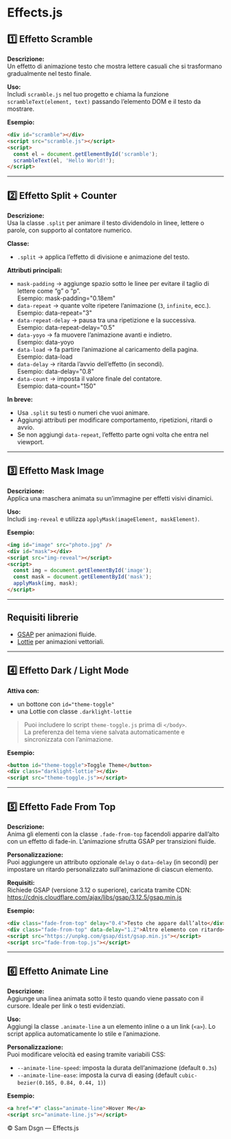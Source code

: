 # Effects.js

## 1️⃣ Effetto Scramble  
**Descrizione:**  
Un effetto di animazione testo che mostra lettere casuali che si trasformano gradualmente nel testo finale.

**Uso:**  
Includi `scramble.js` nel tuo progetto e chiama la funzione `scrambleText(element, text)` passando l’elemento DOM e il testo da mostrare.

**Esempio:**  
```html
<div id="scramble"></div>
<script src="scramble.js"></script>
<script>
  const el = document.getElementById('scramble');
  scrambleText(el, 'Hello World!');
</script>
```

---

## 2️⃣ Effetto Split + Counter  
**Descrizione:**  
Usa la classe `.split` per animare il testo dividendolo in linee, lettere o parole, con supporto al contatore numerico.

**Classe:**  
- `.split` → applica l’effetto di divisione e animazione del testo.  

**Attributi principali:**  
- `mask-padding` → aggiunge spazio sotto le linee per evitare il taglio di lettere come “g” o “p”.  
  Esempio: mask-padding="0.18em"  
- `data-repeat` → quante volte ripetere l’animazione (`3`, `infinite`, ecc.).  
  Esempio: data-repeat="3"  
- `data-repeat-delay` → pausa tra una ripetizione e la successiva.  
  Esempio: data-repeat-delay="0.5"  
- `data-yoyo` → fa muovere l’animazione avanti e indietro.  
  Esempio: data-yoyo  
- `data-load` → fa partire l’animazione al caricamento della pagina.  
  Esempio: data-load  
- `data-delay` → ritarda l’avvio dell’effetto (in secondi).  
  Esempio: data-delay="0.8"  
- `data-count` → imposta il valore finale del contatore.  
  Esempio: data-count="150"  

**In breve:**  
- Usa `.split` su testi o numeri che vuoi animare.  
- Aggiungi attributi per modificare comportamento, ripetizioni, ritardi o avvio.  
- Se non aggiungi `data-repeat`, l’effetto parte ogni volta che entra nel viewport.

---

## 3️⃣ Effetto Mask Image  
**Descrizione:**  
Applica una maschera animata su un’immagine per effetti visivi dinamici.

**Uso:**  
Includi `img-reveal` e utilizza `applyMask(imageElement, maskElement)`.

**Esempio:**  
```html
<img id="image" src="photo.jpg" />
<div id="mask"></div>
<script src="img-reveal"></script>
<script>
  const img = document.getElementById('image');
  const mask = document.getElementById('mask');
  applyMask(img, mask);
</script>
```

---

## Requisiti librerie  
- [GSAP](https://greensock.com/gsap/) per animazioni fluide.  
- [Lottie](https://airbnb.io/lottie/#/) per animazioni vettoriali.  

---

## 4️⃣ Effetto Dark / Light Mode
**Attiva con:**
- un bottone con `id="theme-toggle"`
- una Lottie con classe `.darklight-lottie`

> Puoi includere lo script `theme-toggle.js` prima di `</body>`.  
> La preferenza del tema viene salvata automaticamente e sincronizzata con l’animazione.

**Esempio:**
```html
<button id="theme-toggle">Toggle Theme</button>
<div class="darklight-lottie"></div>
<script src="theme-toggle.js"></script>
```

---------------------------------------------------------------------------


## 5️⃣ Effetto Fade From Top
**Descrizione:**  
Anima gli elementi con la classe `.fade-from-top` facendoli apparire dall’alto con un effetto di fade-in. L’animazione sfrutta GSAP per transizioni fluide.

**Personalizzazione:**  
Puoi aggiungere un attributo opzionale `delay` o `data-delay` (in secondi) per impostare un ritardo personalizzato sull’animazione di ciascun elemento.

**Requisiti:**  
Richiede GSAP (versione 3.12 o superiore), caricata tramite CDN:
https://cdnjs.cloudflare.com/ajax/libs/gsap/3.12.5/gsap.min.js


**Esempio:**  
```html
<div class="fade-from-top" delay="0.4">Testo che appare dall’alto</div>
<div class="fade-from-top" data-delay="1.2">Altro elemento con ritardo</div>
<script src="https://unpkg.com/gsap/dist/gsap.min.js"></script>
<script src="fade-from-top.js"></script>
```

---

## 6️⃣ Effetto Animate Line
**Descrizione:**  
Aggiunge una linea animata sotto il testo quando viene passato con il cursore. Ideale per link o testi evidenziati.

**Uso:**  
Aggiungi la classe `.animate-line` a un elemento inline o a un link (`<a>`). Lo script applica automaticamente lo stile e l’animazione.

**Personalizzazione:**  
Puoi modificare velocità ed easing tramite variabili CSS:
- `--animate-line-speed`: imposta la durata dell’animazione (default `0.3s`)
- `--animate-line-ease`: imposta la curva di easing (default `cubic-bezier(0.165, 0.84, 0.44, 1)`)

**Esempio:**  
```html
<a href="#" class="animate-line">Hover Me</a>
<script src="animate-line.js"></script>
```

© Sam Dsgn — Effects.js
